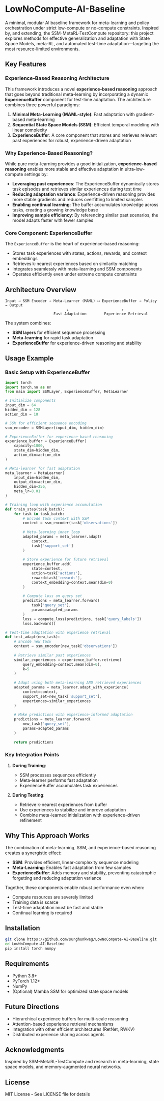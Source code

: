 # LowNoCompute-AI-Baseline

A minimal, modular AI baseline framework for meta-learning and policy orchestration under strict low-compute or no-compute constraints. Inspired by, and extending, the SSM-MetaRL-TestCompute repository: this project explores methods for effective generalization and adaptation with State Space Models, meta-RL, and automated test-time adaptation—targeting the most resource-limited environments.

## Key Features

### Experience-Based Reasoning Architecture

This framework introduces a novel **experience-based reasoning** approach that goes beyond traditional meta-learning by incorporating a dynamic **ExperienceBuffer** component for test-time adaptation. The architecture combines three powerful paradigms:

1. **Minimal Meta-Learning (MAML-style)**: Fast adaptation with gradient-based meta-learning
2. **Sequential State Space Models (SSM)**: Efficient temporal modeling with linear complexity
3. **ExperienceBuffer**: A core component that stores and retrieves relevant past experiences for robust, experience-driven adaptation

### Why Experience-Based Reasoning?

While pure meta-learning provides a good initialization, **experience-based reasoning** enables more stable and effective adaptation in ultra-low-compute settings by:

- **Leveraging past experiences**: The ExperienceBuffer dynamically stores task episodes and retrieves similar experiences during test time
- **Reducing adaptation variance**: Experience-driven reasoning provides more stable gradients and reduces overfitting to limited samples
- **Enabling continual learning**: The buffer accumulates knowledge across tasks, creating a growing knowledge base
- **Improving sample efficiency**: By referencing similar past scenarios, the model adapts faster with fewer samples

### Core Component: ExperienceBuffer

The `ExperienceBuffer` is the heart of experience-based reasoning:

- Stores task experiences with states, actions, rewards, and context embeddings
- Retrieves k-nearest experiences based on similarity matching
- Integrates seamlessly with meta-learning and SSM components
- Operates efficiently even under extreme compute constraints

## Architecture Overview

```
Input → SSM Encoder → Meta-Learner (MAML) ⟷ ExperienceBuffer → Policy → Output
                            ↓                        ↑
                      Fast Adaptation        Experience Retrieval
```

The system combines:
- **SSM layers** for efficient sequence processing
- **Meta-learning** for rapid task adaptation
- **ExperienceBuffer** for experience-driven reasoning and stability

## Usage Example

### Basic Setup with ExperienceBuffer

```python
import torch
import torch.nn as nn
from main import SSMLayer, ExperienceBuffer, MetaLearner

# Initialize components
input_dim = 64
hidden_dim = 128
action_dim = 10

# SSM for efficient sequence encoding
ssm_encoder = SSMLayer(input_dim, hidden_dim)

# ExperienceBuffer for experience-based reasoning
experience_buffer = ExperienceBuffer(
    capacity=1000,
    state_dim=hidden_dim,
    action_dim=action_dim
)

# Meta-learner for fast adaptation
meta_learner = MetaLearner(
    input_dim=hidden_dim,
    output_dim=action_dim,
    hidden_dim=256,
    meta_lr=0.01
)

# Training loop with experience accumulation
def train_step(task_batch):
    for task in task_batch:
        # Encode task context with SSM
        context = ssm_encoder(task['observations'])
        
        # Meta-learning inner loop
        adapted_params = meta_learner.adapt(
            context,
            task['support_set']
        )
        
        # Store experience for future retrieval
        experience_buffer.add(
            state=context,
            action=task['actions'],
            reward=task['rewards'],
            context_embedding=context.mean(dim=0)
        )
        
        # Compute loss on query set
        predictions = meta_learner.forward(
            task['query_set'],
            params=adapted_params
        )
        loss = compute_loss(predictions, task['query_labels'])
        loss.backward()

# Test-time adaptation with experience retrieval
def test_adapt(new_task):
    # Encode new task
    context = ssm_encoder(new_task['observations'])
    
    # Retrieve similar past experiences
    similar_experiences = experience_buffer.retrieve(
        query_embedding=context.mean(dim=0),
        k=5
    )
    
    # Adapt using both meta-learning AND retrieved experiences
    adapted_params = meta_learner.adapt_with_experience(
        context=context,
        support_set=new_task['support_set'],
        experiences=similar_experiences
    )
    
    # Make predictions with experience-informed adaptation
    predictions = meta_learner.forward(
        new_task['query_set'],
        params=adapted_params
    )
    
    return predictions
```

### Key Integration Points

1. **During Training**: 
   - SSM processes sequences efficiently
   - Meta-learner performs fast adaptation
   - ExperienceBuffer accumulates task experiences

2. **During Testing**:
   - Retrieve k-nearest experiences from buffer
   - Use experiences to stabilize and improve adaptation
   - Combine meta-learned initialization with experience-driven refinement

## Why This Approach Works

The combination of meta-learning, SSM, and experience-based reasoning creates a synergistic effect:

- **SSM**: Provides efficient, linear-complexity sequence modeling
- **Meta-Learning**: Enables fast adaptation from few samples
- **ExperienceBuffer**: Adds memory and stability, preventing catastrophic forgetting and reducing adaptation variance

Together, these components enable robust performance even when:
- Compute resources are severely limited
- Training data is scarce
- Test-time adaptation must be fast and stable
- Continual learning is required

## Installation

```bash
git clone https://github.com/sunghunkwag/LowNoCompute-AI-Baseline.git
cd LowNoCompute-AI-Baseline
pip install torch numpy
```

## Requirements

- Python 3.8+
- PyTorch 1.12+
- NumPy
- (Optional) Mamba SSM for optimized state space models

## Future Directions

- Hierarchical experience buffers for multi-scale reasoning
- Attention-based experience retrieval mechanisms
- Integration with other efficient architectures (RetNet, RWKV)
- Distributed experience sharing across agents

## Acknowledgments

Inspired by SSM-MetaRL-TestCompute and research in meta-learning, state space models, and memory-augmented neural networks.

## License

MIT License - See LICENSE file for details
